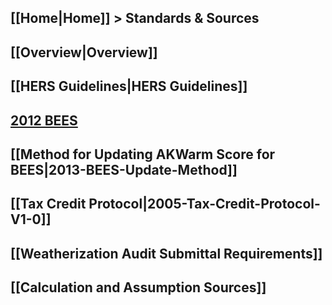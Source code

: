 ## [[Home|Home]] > Standards & Sources

## [[Overview|Overview]]

## [[HERS Guidelines|HERS Guidelines]]

## [2012 BEES](http://www.ahfc.us/files/5014/0328/1907/final_AK_Spec_Amendments_to_IECC_2012_061814.pdf)

## [[Method for Updating AKWarm Score for BEES|2013-BEES-Update-Method]]

## [[Tax Credit Protocol|2005-Tax-Credit-Protocol-V1-0]]

## [[Weatherization Audit Submittal Requirements]]

## [[Calculation and Assumption Sources]]